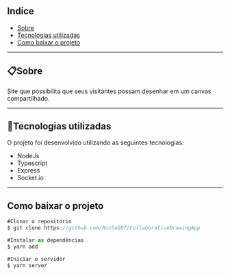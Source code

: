 
[](https://raw.githubusercontent.com/RochaG07/CollaborativeDrawingApp/master/media/preview.gif)

## Indice

- [Sobre](#-sobre)
- [Tecnologias utilizadas](#-tecnologias-utilizadas)
- [Como baixar o projeto](#-como-baixar-o-projeto)

---

## 📋Sobre

Site que possibilita que seus visitantes possam desenhar em um canvas compartilhado.

---

## 📌Tecnologias utilizadas

O projeto foi desenvolvido utilizando as seguintes tecnologias:

- NodeJs
- Typescript
- Express
- Socket.io


---

## Como baixar o projeto

```jsx
#Clonar o repositório
$ git clone https://github.com/RochaG07/CollaborativeDrawingApp

#Instalar as dependências
$ yarn add

#Iniciar o servidor
$ yarn server
```